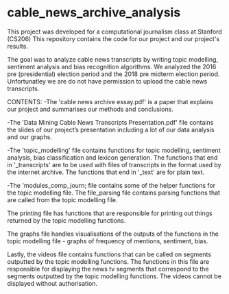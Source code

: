 # cable_news_archive_analysis

This project was developed for a computational journalism class at Stanford (CS206) 
This repository contains the code for our project and our project's results. 

The goal was to analyze cable news transcripts by writing topic modelling, sentiment analysis and bias 
recognition algorithms. We analyzed the 2016 pre (presidential) election period and the 2018 pre midterm 
election period. Unfortunatley we are do not have permission to upload the cable news transcripts. 

CONTENTS:
-The 'cable news archive essay.pdf' is a paper that explains our project and summarises our methods and conclusions.

-The 'Data Mining Cable News Transcripts Presentation.pdf' file contains the slides of our project’s presentation including 
a lot of our data analysis and our graphs. 

-The 'topic_modelling' file contains functions for topic modelling, sentiment analysis, bias classification 
and lexicon generation. The functions that end in '_transcripts' are to be used with files of transcripts in 
the format used by the internet archive. The functions that end in '_text' are for plain text. 

-The 'modules_comp_journ; file contains some of the helper functions for the topic modelling file. The file_parsing file 
contains parsing functions that are called from the topic modelling file.

The printing file has functions that are responsible for printing out things returned by the topic modelling functions. 

The graphs file handles visualisations of the outputs of the functions in the topic modelling file - graphs of frequency 
of mentions, sentiment, bias.

Lastly, the videos file contains functions that can be called on segments outputted by the topic modelling functions. 
The functions in this file are responsible for displaying the news tv segments that correspond to the segments outputted 
by the topic modelling functions. The videos cannot be displayed without authorisation. 
